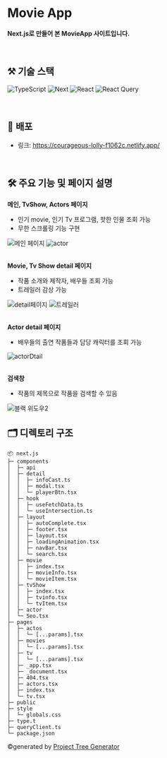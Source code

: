 # Movie App

**Next.js로 만들어 본 MovieApp 사이트입니다.**

<br>

## ⚒️ 기술 스택

![TypeScript](https://img.shields.io/badge/typescript-%23007ACC.svg?style=for-the-badge&logo=typescript&logoColor=white)
![Next](https://img.shields.io/badge/Next.js-000000?style=for-the-badge&logo=Next.js&logoColor=white)
![React](https://img.shields.io/badge/react-61DAFB?style=for-the-badge&logo=react&logoColor=black)
![React Query](https://img.shields.io/badge/-React%20Query-FF4154?style=for-the-badge&logo=react%20query&logoColor=white)

<br>

## 📜 배포

- 링크: https://courageous-lolly-f1062c.netlify.app/

<br>

## 🛠 주요 기능 및 페이지 설명

<b>메인, TvShow, Actors 페이지</b>

- 인기 movie, 인기 Tv 프로그램, 핫한 인물 조회 가능
- 무한 스크롤링 기능 구현

![메인 페이지](https://user-images.githubusercontent.com/71222288/199270104-3e5cbeef-4dab-439f-b703-511cb870b263.PNG)
![actor](https://user-images.githubusercontent.com/71222288/199270987-59a427c7-86ef-462e-b999-b94fa9f3f9f7.PNG)

<br>
<b>Movie, Tv Show detail 페이지</b>

- 작품 소개와 제작자, 배우들 조회 가능
- 트레일러 감상 가능

![detail페이지](https://user-images.githubusercontent.com/71222288/199270591-ab4ac3d4-2f4a-4cdd-978f-325d6f68d3ed.PNG)
![트레일러](https://user-images.githubusercontent.com/71222288/199270552-4e8d0df6-bf41-4c4f-be0d-24324c7d91db.PNG)

<br>
<b>Actor detail 페이지</b>

- 배우들의 출연 작품들과 담당 캐릭터를 조회 가능

![actorDtail](https://user-images.githubusercontent.com/71222288/199271185-9fae61ad-74ad-4918-873b-56d05c9bc812.PNG)

<br>
<b>검색창</b>

- 작품의 제목으로 작품을 검색할 수 있음

![블랙 위도우2](https://user-images.githubusercontent.com/71222288/199281243-906e35fa-304b-4082-a7b1-d2727daed99a.gif)

## 🗂 디렉토리 구조

```
📦 next.js
├─ components
│  ├─ api
│  ├─ detail
│  │  ├─ infoCast.ts
│  │  ├─ modal.tsx
│  │  └─ playerBtn.tsx
│  ├─ hook
│  │  ├─ useFetchData.ts
│  │  └─ useIntersection.ts
│  ├─ layout
│  │  ├─ autoComplete.tsx
│  │  ├─ footer.tsx
│  │  ├─ layout.tsx
│  │  ├─ loadingAnimation.tsx
│  │  ├─ navBar.tsx
│  │  └─ search.tsx
│  ├─ movie
│  │  ├─ index.tsx
│  │  ├─ movieInfo.tsx
│  │  └─ movieItem.tsx
│  ├─ tvShow
│  │  ├─ index.tsx
│  │  ├─ tvinfo.tsx
│  │  └─ tvItem.tsx
│  ├─ actor
│  └─ Seo.tsx
├─ pages
│  ├─ actos
│  │  └─ [...params].tsx
│  ├─ movies
│  │  └─ [...params].tsx
│  ├─ tv
│  │  └─ [...params].tsx
│  ├─ _app.tsx
│  ├─ _document.tsx
│  ├─ 404.tsx
│  ├─ actors.tsx
│  ├─ index.tsx
│  └─ tv.tsx
├─ public
├─ style
│  └─ globals.css
├─ type.t
├─ queryClient.ts
└─ package.json
```

©generated by [Project Tree Generator](https://woochanleee.github.io/project-tree-generator)
